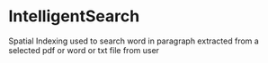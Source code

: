 # IntelligentSearch


Spatial Indexing used to search word in paragraph extracted from a selected pdf or word or txt file from user
